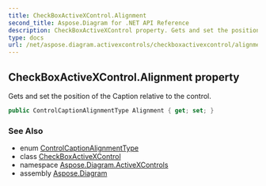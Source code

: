 ```yaml
---
title: CheckBoxActiveXControl.Alignment
second_title: Aspose.Diagram for .NET API Reference
description: CheckBoxActiveXControl property. Gets and set the position of the Caption relative to the control
type: docs
url: /net/aspose.diagram.activexcontrols/checkboxactivexcontrol/alignment/
---
```

## CheckBoxActiveXControl.Alignment property

Gets and set the position of the Caption relative to the control.

```csharp
public ControlCaptionAlignmentType Alignment { get; set; }
```

### See Also

* enum [ControlCaptionAlignmentType](../../controlcaptionalignmenttype/)
* class [CheckBoxActiveXControl](../)
* namespace [Aspose.Diagram.ActiveXControls](../../checkboxactivexcontrol/)
* assembly [Aspose.Diagram](../../../)


